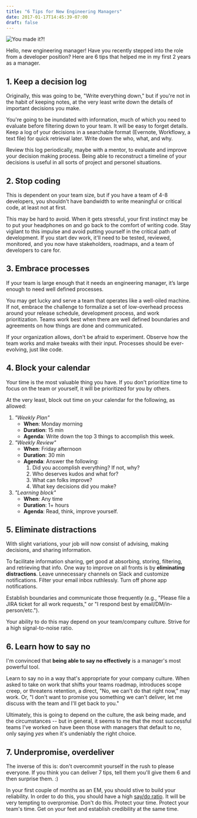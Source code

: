```yaml
---
title: "6 Tips for New Engineering Managers"
date: 2017-01-17T14:45:39-07:00
draft: false
---
```


![You made it?!](/images/tips-for-engineering-managers.jpg)

Hello, new engineering manager! Have you recently stepped into the role from a developer position? Here are 6 tips that helped me in my first 2 years as a manager.

<!--more-->

## 1. Keep a decision log

Originally, this was going to be, "Write everything down," but if you're not in the habit of keeping notes, at the very least write down the details of important decisions you make.

You're going to be inundated with information, much of which you need to evaluate before filtering down to your team. It will be easy to forget details. Keep a log of your decisions in a searchable format (Evernote, Workflowy, a text file) for quick retrieval later. Write down the who, what, and why. 

Review this log periodically, maybe with a mentor, to evaluate and improve your decision making process. Being able to reconstruct a timeline of your decisions is useful in all sorts of project and personel situations.

## 2. Stop coding

This is dependent on your team size, but if you have a team of 4-8 developers, you shouldn't have bandwidth to write meaningful or critical code, at least not at first.

This may be hard to avoid. When it gets stressful, your first instinct may be to put your headphones on and go back to the comfort of writing code. Stay vigilant to this impulse and avoid putting yourself in the critical path of development. If you start dev work, it'll need to be tested, reviewed, monitored, and you now have stakeholders, roadmaps, and a team of developers to care for.

## 3. Embrace processes

If your team is large enough that it needs an engineering manager, it’s large enough to need well defined processes. 

You may get lucky and serve a team that operates like a well-oiled machine. If not, embrace the challenge to formalize a set of low-overhead process around your release schedule, development process, and work prioritization. Teams work best when there are well defined boundaries and agreements on how things are done and communicated. 

If your organization allows, don't be afraid to experiment. Observe how the team works and make tweaks with their input. Processes should be ever-evolving, just like code.

## 4. Block your calendar

Your time is the most valuable thing you have. If you don't prioritize time to focus on the team or yourself, it will be prioritized for you by others. 

At the very least, block out time on your calendar for the following, as allowed:

1. *"Weekly Plan"*
    * **When**: Monday morning
    * **Duration**: 15 min
    * **Agenda**: Write down the top 3 things to accomplish this week.
2. *"Weekly Review"*
    * **When**: Friday afternoon
    * **Duration**: 30 min
    * **Agenda**: Answer the following:
        1. Did you accomplish everything? If not, why?
        1. Who deserves kudos and what for?
        2. What can folks improve?
        3. What key decisions did you make?
3. *"Learning block"*
    * **When**: Any time
    * **Duration**: 1+ hours
    * **Agenda**: Read, think, improve yourself.

## 5. Eliminate distractions

With slight variations, your job will now consist of advising, making decisions, and sharing information.

To facilitate information sharing, get good at absorbing, storing, filtering, and retrieving that info. One way to improve on all fronts is by **eliminating distractions**. Leave unnecessary channels on Slack and customize notifications. Filter your email inbox ruthlessly. Turn off phone app notifications. 

Establish boundaries and communicate those frequently (e.g., "Please file a JIRA ticket for all work requests," or "I respond best by email/DM/in-person/etc.").

Your ability to do this may depend on your team/company culture. Strive for a high signal-to-noise ratio.

## 6. Learn how to say no

I'm convinced that **being able to say no effectively** is a manager's most powerful tool.

Learn to say no in a way that's appropriate for your company culture. When asked to take on work that shifts your teams roadmap, introduces scope creep, or threatens retention, a direct, "No, we can't do that right now," may work. Or, "I don't want to promise you something we can't deliver, let me discuss with the team and I'll get back to you." 

Ultimately, this is going to depend on the culture, the ask being made, and the circumstances -- but in general, it seems to me that the most successful teams I've worked on have been those with managers that default to _no_, only saying _yes_ when it's undeniably the right choice.

## 7. Underpromise, overdeliver

The inverse of this is: don't overcommit yourself in the rush to please everyone. If you think you can deliver 7 tips, tell them you'll give them 6 and then surprise them. :)

In your first couple of months as an EM, you should stive to build your reliability. In order to do this, you should have a high [say/do ratio](https://www.inc.com/lee-colan/whats-your-say/do-ratio.html). It will be very tempting to overpromise. Don't do this. Protect your time. Protect your team's time. Get on your feet and establish credibility at the same time. 
